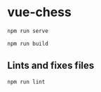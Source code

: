 # vue-chess

```bash
npm run serve
```

```bash
npm run build
```

## Lints and fixes files

```bash
npm run lint
```
